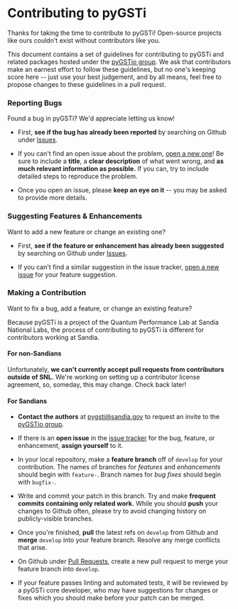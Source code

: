 # Contributing to pyGSTi

Thanks for taking the time to contribute to pyGSTi! Open-source projects like
ours couldn't exist without contributors like you.

This document contains a set of guidelines for contributing to pyGSTi and
related packages hosted under the
[pyGSTio group](https://github.com/pyGSTio). We ask that contributors make an
earnest effort to follow these guidelines, but no one's keeping score here --
just use your best judgement, and by all means, feel free to propose changes to
these guidelines in a pull request.

### Reporting Bugs

Found a bug in pyGSTi? We'd appreciate letting us know!

* First, **see if the bug has already been reported** by searching on Github
  under [Issues](https://github.com/pyGSTio/pyGSTi/issues).

* If you can't find an open issue about the problem,
  [open a new one](https://github.com/pyGSTio/pyGSTi/issues/new)! Be sure to
  include a **title**, a **clear description** of what went wrong, and **as much
  relevant information as possible.** If you can, try to include detailed steps
  to reproduce the problem.

* Once you open an issue, please **keep an eye on it** -- you may be asked to
  provide more details.

### Suggesting Features & Enhancements

Want to add a new feature or change an existing one?

* First, **see if the feature or enhancement has already been suggested** by
  searching on Github under [Issues](https://github.com/pyGSTio/pyGSTi/issues).

* If you can't find a similar suggestion in the issue tracker, [open a new
  issue](https://github.com/pyGSTio/pyGSTi/issues/new) for your feature
  suggestion.

### Making a Contribution

Want to fix a bug, add a feature, or change an existing feature?

Because pyGSTi is a project of the Quantum Performance Lab at Sandia National
Labs, the process of contributing to pyGSTi is different for contributors
working at Sandia.

#### For non-Sandians

Unfortunately, **we can't currently accept pull requests from contributors
outside of SNL.** We're working on setting up a contributor license agreement,
so, someday, this may change. Check back later!

#### For Sandians

* **Contact the authors** at [pygsti@sandia.gov](mailto:pygsti@sandia.gov) to
  request an invite to the [pyGSTio group](https://github.com/pyGSTio).

* If there is an **open issue** in the
  [issue tracker](https://github.com/pyGSTio/pyGSTi/issues) for the bug,
  feature, or enhancement, **assign yourself** to it.

* In your local repository, make a **feature branch** off of `develop` for your
  contribution. The names of branches for *features* and *enhancements* should
  begin with `feature-`. Branch names for *bug fixes* should begin with
  `bugfix-`.

* Write and commit your patch in this branch. Try and make **frequent commits
  containing only related work.** While you should **push** your changes to
  Github often, please try to avoid changing history on publicly-visible
  branches.

* Once you're finished, **pull** the latest refs on `develop` from Github and
  **merge** `develop` into your feature branch. Resolve any merge conflicts that
  arise.

* On Github under [Pull Requests](https://github.com/pyGSTio/pyGSTi/pulls),
  create a new pull request to merge your feature branch into `develop`.

* If your feature passes linting and automated tests, it will be reviewed by a
  pyGSTi core developer, who may have suggestions for changes or fixes which you
  should make before your patch can be merged.
